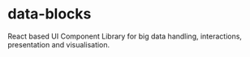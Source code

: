 
# data-blocks

React based UI Component Library for big data handling, interactions, presentation and visualisation.